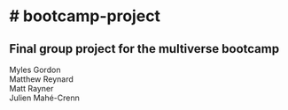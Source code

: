 <h1> # bootcamp-project </h1>
<h2> Final group project for the multiverse bootcamp </h2>
<p> Myles Gordon <br>
  Matthew Reynard <br>
  Matt Rayner <br>
  Julien Mahé-Crenn </p>
